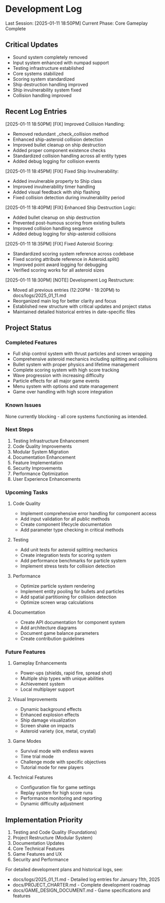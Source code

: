 # Development Log

Last Session: [2025-01-11 18:50PM]
Current Phase: Core Gameplay Complete

## Critical Updates
- Sound system completely removed
- Input system enhanced with numpad support
- Testing infrastructure established
- Core systems stabilized
- Scoring system standardized
- Ship destruction handling improved
- Ship invulnerability system fixed
- Collision handling improved

## Recent Log Entries

[2025-01-11 18:50PM] [FIX] Improved Collision Handling:
- Removed redundant _check_collision method
- Enhanced ship-asteroid collision detection
- Improved bullet cleanup on ship destruction
- Added proper component existence checks
- Standardized collision handling across all entity types
- Added debug logging for collision events

[2025-01-11 18:45PM] [FIX] Fixed Ship Invulnerability:
- Added invulnerable property to Ship class
- Improved invulnerability timer handling
- Added visual feedback with ship flashing
- Fixed collision detection during invulnerability period

[2025-01-11 18:40PM] [FIX] Enhanced Ship Destruction Logic:
- Added bullet cleanup on ship destruction
- Prevented post-humous scoring from existing bullets
- Improved collision handling sequence
- Added debug logging for ship-asteroid collisions

[2025-01-11 18:35PM] [FIX] Fixed Asteroid Scoring:
- Standardized scoring system reference across codebase
- Fixed scoring attribute reference in Asteroid.split()
- Improved point award logging for debugging
- Verified scoring works for all asteroid sizes

[2025-01-11 18:30PM] [NOTE] Development Log Restructure:
- Moved all previous entries (12:20PM - 18:20PM) to docs/logs/2025_01_11.md
- Reorganized main log for better clarity and focus
- Established new structure with critical updates and project status
- Maintained detailed historical entries in date-specific files

## Project Status
### Completed Features
- Full ship control system with thrust particles and screen wrapping
- Comprehensive asteroid mechanics including splitting and collisions
- Bullet system with proper physics and lifetime management
- Complete scoring system with high score tracking
- Wave progression with increasing difficulty
- Particle effects for all major game events
- Menu system with options and state management
- Game over handling with high score integration

### Known Issues
None currently blocking - all core systems functioning as intended.

### Next Steps
1. Testing Infrastructure Enhancement
2. Code Quality Improvements
3. Modular System Migration
4. Documentation Enhancement
5. Feature Implementation
6. Security Improvements
7. Performance Optimization
8. User Experience Enhancements

### Upcoming Tasks
1. Code Quality
   - Implement comprehensive error handling for component access
   - Add input validation for all public methods
   - Create component lifecycle documentation
   - Add parameter type checking in critical methods

2. Testing
   - Add unit tests for asteroid splitting mechanics
   - Create integration tests for scoring system
   - Add performance benchmarks for particle system
   - Implement stress tests for collision detection

3. Performance
   - Optimize particle system rendering
   - Implement entity pooling for bullets and particles
   - Add spatial partitioning for collision detection
   - Optimize screen wrap calculations

4. Documentation
   - Create API documentation for component system
   - Add architecture diagrams
   - Document game balance parameters
   - Create contribution guidelines

### Future Features
1. Gameplay Enhancements
   - Power-ups (shields, rapid fire, spread shot)
   - Multiple ship types with unique abilities
   - Achievement system
   - Local multiplayer support

2. Visual Improvements
   - Dynamic background effects
   - Enhanced explosion effects
   - Ship damage visualization
   - Screen shake on impacts
   - Asteroid variety (ice, metal, crystal)

3. Game Modes
   - Survival mode with endless waves
   - Time trial mode
   - Challenge mode with specific objectives
   - Tutorial mode for new players

4. Technical Features
   - Configuration file for game settings
   - Replay system for high score runs
   - Performance monitoring and reporting
   - Dynamic difficulty adjustment

## Implementation Priority
1. Testing and Code Quality (Foundations)
2. Project Restructure (Modular System)
3. Documentation Updates
4. Core Technical Features
5. Game Features and UX
6. Security and Performance

For detailed development plans and historical logs, see:
- docs/logs/2025_01_11.md - Detailed log entries for January 11th, 2025
- docs/PROJECT_CHARTER.md - Complete development roadmap
- docs/GAME_DESIGN_DOCUMENT.md - Game specifications and features 